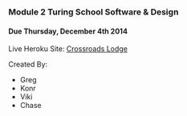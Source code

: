 
### Module 2 Turing School Software & Design<br> ###
#### Due Thursday, December 4th 2014 ####

Live Heroku Site: [Crossroads Lodge](https://crossroadslodge.herokuapp.com/)
   
Created By:<br>
* Greg<br>
* Konr<br>
* Viki<br>
* Chase<br>
